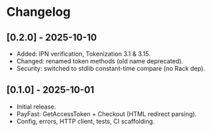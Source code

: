 # Changelog

## [0.2.0] - 2025-10-10

- Added: IPN verification, Tokenization 3.1 & 3.15.
- Changed: renamed token methods (old name deprecated).
- Security: switched to stdlib constant-time compare (no Rack dep).

## [0.1.0] - 2025-10-01

- Initial release.
- PayFast: GetAccessToken + Checkout (HTML redirect parsing).
- Config, errors, HTTP client, tests, CI scaffolding.
